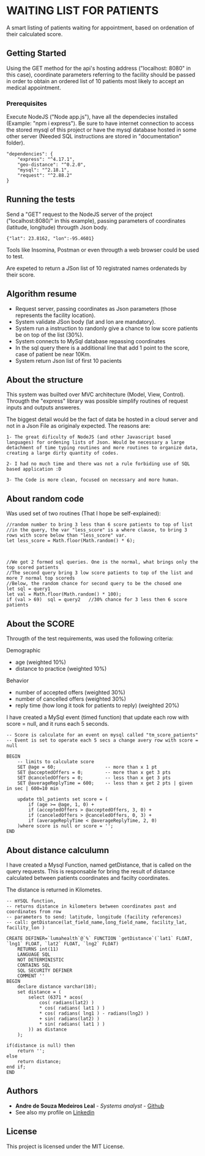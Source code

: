 # WAITING LIST FOR PATIENTS

A smart listing of patients waiting for appointment, based on ordenation of their calculated score.

## Getting Started

Using the GET method for the api's hosting address ("localhost: 8080" in this case), coordinate parameters referring to the facility should be passed in order to obtain an ordered list of 10 patients most likely to accept an medical appointment.

### Prerequisites

Execute NodeJS ("Node app.js"), have all the dependecies installed (Example: "npm i express"). Be sure to have internet connection to access the stored mysql of this project or have the mysql database hosted in some other server (Needed SQL instructions are stored in "documentation" folder).

```
"dependencies": {
    "express": "^4.17.1",
    "geo-distance": "^0.2.0",
    "mysql": "^2.18.1",
    "request": "^2.88.2"
}
```

## Running the tests

Send a "GET" request to the NodeJS server of the project ("localhost:8080/" in this example), passing parameters of coordinates (latitude, longitude) througth Json body.

```
{"lat": 23.8162, "lon":-95.4601}
```

Tools like Insomina, Postman or even througth a web browser could be used to test. 

Are expeted to return a JSon list of 10 registrated names ordenateds by their score.

## Algorithm resume
* Request server, passing coordinates as Json parameters (those represents the facility location).
* System validate JSon body (lat and lon are mandatory).
* System run a instruction to randonly give a chance to low score patients be on top of the list (30%).
* System connects to MySql database repassing coordinates
* In the sql query there is a additional line that add 1 point to the score, case of patient be near 10Km.
* System return Json list of first 10 pacients 

## About the structure

This system was builted over MVC architecture (Model, View, Control). Througth the "express" library was possible simplify routines of request inputs and outputs answeres. 

The biggest detail would be the fact of data be hosted in a cloud server and not in a Json File as originaly expected. The reasons are: 
```
1- The great dificulty of NodeJS (and other Javascript based languages) for ordening lists of Json. Would be necessary a large detachment of time typing routines and more routines to organize data, creating a large dirty quantity of codes.

2- I had no much time and there was not a rule forbiding use of SQL based application :D

3- The Code is more clean, focused on necessary and more human.
```

## About random code

Was used set of two routines (That I hope be self-explained): 
```
//random number to bring 3 less than 6 score patients to top of list
//in the query, the var "less_score" is a where clause, to bring 3 rows with score below than "less_score" var.
let less_score = Math.floor(Math.random() * 6);



//We got 2 formed sql queries. One is the normal, what brings only the top scored patients
//The second query bring 3 low score patients to top of the list and more 7 normal top scoreds
//Below, the random chance for second query to be the chosed one 
let sql = query1
let val = Math.floor(Math.random() * 100);            
if (val > 69)  sql = query2   //30% chance for 3 less then 6 score patients
```

## About the SCORE

Througth of the test requirements, was used the following criteria:

Demographic

- age  (weighted 10%)
- distance to practice (weighted 10%)

Behavior

- number of accepted offers (weighted 30%)
- number of cancelled offers (weighted 30%)
- reply time (how long it took for patients to reply) (weighted 20%) 


I have created a MySql event (timed function) that update each row with score = null, and it runs each 5 seconds.
```
-- Score is calculate for an event on mysql called "tm_score_patients"
-- Event is set to operate each 5 secs a change avery row with score = null

BEGIN
	-- limits to calculate score 
	SET @age = 60;					-- more than x 1 pt
	SET @acceptedOffers = 0;		-- more than x get 3 pts
	SET @canceledOffers = 0;		-- less than x get 3 pts
	SET @averageReplyTime = 600;	-- less than x get 2 pts | given in sec | 600=10 min

	update tbl_patients set score = (
		if (age >= @age, 1, 0) +
		if (acceptedOffers > @acceptedOffers, 3, 0) +
		if (canceledOffers > @canceledOffers, 0, 3) +	
		if (averageReplyTime < @averageReplyTime, 2, 0)
	)where score is null or score = '';
END
```

## About distance calculumn

I have created a Mysql Function, named getDistance, that is called on the query requests. This is responsable for bring the result of distance calculated between patients coordinates and facilty coordinates.

The distance is returned in Kilometes.
```
-- mYSQL function, 
-- returns distance in kilometers between coordinates past and coordinates from row
-- parameters to send: latitude, longitude (facility references)
-- call: getDistance(lat_field_name,long_field_name, facility_lat, facility_lon )

CREATE DEFINER=`lumahealth`@`%` FUNCTION `getDistance`(`lat1` FLOAT, `lng1` FLOAT, `lat2` FLOAT, `lng2` FLOAT)
	RETURNS int(11)
	LANGUAGE SQL
	NOT DETERMINISTIC
	CONTAINS SQL
	SQL SECURITY DEFINER
	COMMENT ''
BEGIN
	declare distance varchar(10);
	set distance = (
		select (6371 * acos( 
            cos( radians(lat2) ) 
            * cos( radians( lat1 ) ) 
            * cos( radians( lng1 ) - radians(lng2) ) 
            + sin( radians(lat2) ) 
            * sin( radians( lat1 ) )
    	)) as distance
	); 

if(distance is null) then 
	return '';
else 
	return distance;
end if;
END
```


## Authors

* **Andre de Souza Medeiros Leal** - *Systems analyst* - [Github](https://github.com/andremedeirosleal)
* See also my profile on [Linkedin](https://github.com/your/project/contributors) 

## License

This project is licensed under the MIT License.